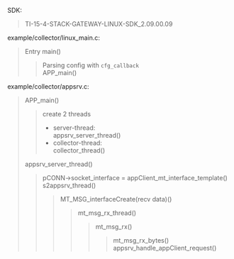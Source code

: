 
SDK: 
> TI-15-4-STACK-GATEWAY-LINUX-SDK_2.09.00.09

example/collector/linux_main.c: 
> Entry main()
> 
> > Parsing config with `cfg_callback`    
> > APP_main()
> > 
> 

example/collector/appsrv.c:  
> APP_main()
> 
> >  create 2 threads
> >  - server-thread:     
       appsrv_server_thread()
> >  - collector-thread:   
       collector_thread()
> > 
> 
> appsrv_server_thread()    
>> pCONN->socket_interface = appClient_mt_interface_template()    
>> s2appsrv_thread()    
>>> MT_MSG_interfaceCreate(recv data)()
>>>> mt_msg_rx_thread()    
>>>>> mt_msg_rx()    
>>>>>> mt_msg_rx_bytes()    
>>> appsrv_handle_appClient_request()    
> > 
> 
